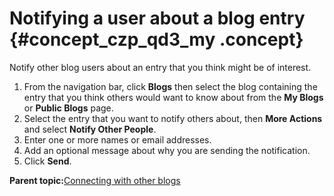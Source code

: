 # Notifying a user about a blog entry {#concept_czp_qd3_my .concept}

Notify other blog users about an entry that you think might be of interest.

1.  From the navigation bar, click **Blogs** then select the blog containing the entry that you think others would want to know about from the **My Blogs** or **Public Blogs** page.
2.  Select the entry that you want to notify others about, then **More Actions** and select **Notify Other People**.
3.  Enter one or more names or email addresses.
4.  Add an optional message about why you are sending the notification.
5.  Click **Send**.

**Parent topic:**[Connecting with other blogs](../blogs/c_blog_connecting_others.md)


